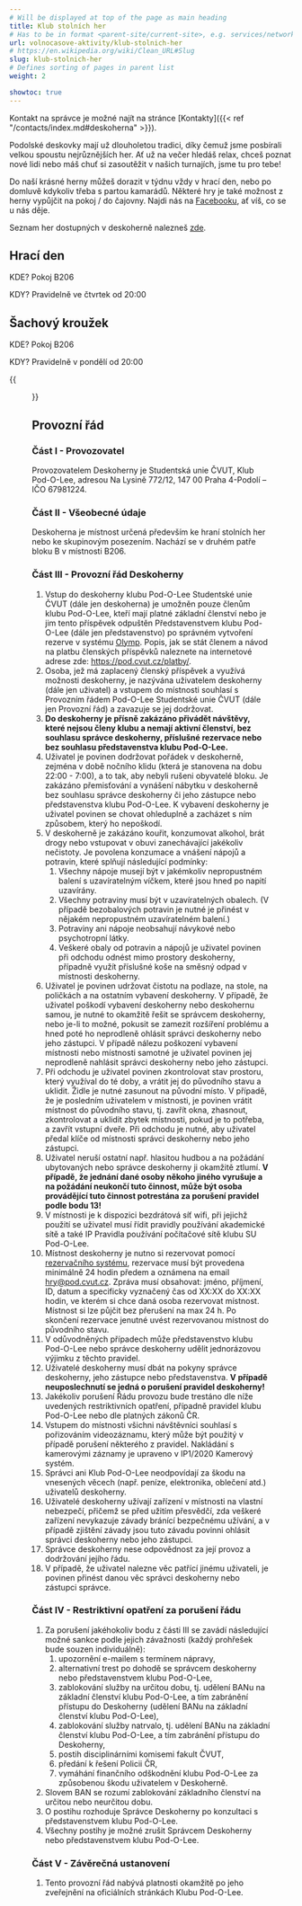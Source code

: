 ```yaml
---
# Will be displayed at top of the page as main heading
title: Klub stolních her
# Has to be in format <parent-site/current-site>, e.g. services/network (notice missing slash at the beginning)
url: volnocasove-aktivity/klub-stolnich-her
# https://en.wikipedia.org/wiki/Clean_URL#Slug
slug: klub-stolnich-her
# Defines sorting of pages in parent list
weight: 2

showtoc: true
---
```


Kontakt na správce je možné najít na stránce [Kontakty]({{< ref "/contacts/index.md#deskoherna" >}}).

Podolské deskovky mají už dlouholetou tradici, díky čemuž jsme posbírali velkou spoustu nejrůznějších her. Ať už na večer hledáš relax, chceš poznat nové lidi nebo máš chuť si zasoutěžit v našich turnajích, jsme tu pro tebe!

Do naší krásné herny můžeš dorazit v týdnu vždy v hrací den, nebo po domluvě kdykoliv třeba s partou kamarádů. Některé hry je také možnost z herny vypůjčit na pokoj / do čajovny. Najdi nás na [Facebooku](https://www.facebook.com/groups/hrypodolee), ať víš, co se u nás děje.

Seznam her dostupných v deskoherně nalezneš [zde](https://docs.google.com/spreadsheets/d/1Ocg36A2OPQALA3ums7OLA13KTKw1npZr3auANkEogjc/edit?usp=sharing).

## Hrací den

KDE? Pokoj B206

KDY? Pravidelně ve čtvrtek od 20:00

## Šachový kroužek

KDE? Pokoj B206

KDY? Pravidelně v pondělí od 20:00

{{<figure src="images/freetime-activities/board-games-club/main.jpg" alt="Board games club" imgop="rt_fit">}}

## Provozní řád

### Část I - Provozovatel

Provozovatelem Deskoherny je Studentská unie ČVUT, Klub Pod-O-Lee, adresou Na Lysině 772/12, 147 00 Praha 4-Podolí – IČO 67981224. 

### Část II - Všeobecné údaje

Deskoherna je místnost určená především ke hraní stolních her nebo ke skupinovým posezením. Nachází se v druhém patře bloku B v místnosti B206.

### Část III - Provozní řád Deskoherny

1. Vstup do deskoherny klubu Pod-O-Lee Studentské unie ČVUT (dále jen deskoherna) je umožněn pouze členům klubu Pod-O-Lee, kteří mají platné základní členství nebo je jim tento příspěvek odpuštěn Představenstvem klubu Pod-O-Lee (dále jen představenstvo) po správném vytvoření rezerve v systému [Olymp](https://olymp.pod.cvut.cz). Popis, jak se stát členem a návod na platbu členských příspěvků naleznete na internetové adrese zde: <https://pod.cvut.cz/platby/>. 
2. Osoba, jež má zaplacený členský příspěvek a využívá možnosti deskoherny, je nazývána uživatelem deskoherny (dále jen uživatel) a vstupem do místnosti souhlasí s Provozním řádem Pod-O-Lee Studentské unie ČVUT (dále jen Provozní řád) a zavazuje se jej dodržovat. 
3. **Do deskoherny je přísně zakázáno přivádět návštěvy, které nejsou členy klubu a nemají aktivní členství, bez souhlasu správce deskoherny, příslušné rezervace nebo bez souhlasu představenstva klubu Pod-O-Lee.**
4. Uživatel je povinen dodržovat pořádek v deskoherně, zejména v době nočního klidu (která je stanovena na dobu 22:00 - 7:00), a to tak, aby nebyli rušeni obyvatelé bloku. Je zakázáno přemisťování a vynášení nábytku v deskoherně bez souhlasu správce deskoherny či jeho zástupce nebo představenstva klubu Pod-O-Lee. K vybavení deskoherny je uživatel povinen se chovat ohleduplně a zacházet s ním způsobem, který ho nepoškodí.
5. V deskoherně je zakázáno kouřit, konzumovat alkohol, brát drogy nebo vstupovat v obuvi zanechávající jakékoliv nečistoty. Je povolena konzumace a vnášení nápojů a potravin, které splňují následující podmínky: 
    1. Všechny nápoje musejí být v jakémkoliv nepropustném balení s uzavíratelným víčkem, které jsou hned po napití uzavírány. 
    2. Všechny potraviny musí být v uzavíratelných obalech. (V případě bezobalových potravin je nutné je přinést v nějakém nepropustném uzavíratelném balení.)
    3. Potraviny ani nápoje neobsahují návykové nebo psychotropní látky. 
    4. Veškeré obaly od potravin a nápojů je uživatel povinen při odchodu odnést mimo prostory deskoherny, případně využít příslušné koše na směsný odpad v místnosti deskoherny. 
6. Uživatel je povinen udržovat čistotu na podlaze, na stole, na poličkách a na ostatním vybavení deskoherny. V případě, že uživatel poškodí vybavení deskoherny nebo deskohernu samou, je nutné to okamžitě řešit se správcem deskoherny, nebo je-li to možné, pokusit se zamezit rozšíření problému a hned poté ho neprodleně ohlásit správci deskoherny nebo jeho zástupci. V případě nálezu poškození vybavení místnosti nebo místnosti samotné je uživatel povinen jej neprodleně nahlásit správci deskoherny nebo jeho zástupci.
7. Při odchodu je uživatel povinen zkontrolovat stav prostoru, který využíval do té doby, a vrátit jej do původního stavu a uklidit. Židle je nutné zasunout na původní místo. V případě, že je posledním uživatelem v místnosti, je povinen vrátit místnost do původního stavu, tj. zavřít okna, zhasnout, zkontrolovat a uklidit zbytek místnosti, pokud je to potřeba, a zavřít vstupní dveře. Při odchodu je nutné, aby uživatel předal klíče od místnosti správci deskoherny nebo jeho zástupci.  
8. Uživatel neruší ostatní např. hlasitou hudbou a na požádání ubytovaných nebo správce deskoherny ji okamžitě ztlumí. **V případě, že jednání dané osoby někoho jiného vyrušuje a na požádání neukončí tuto činnost, může být osoba provádějící tuto činnost potrestána za porušení pravidel podle bodu 13!**
9. V místnosti je k dispozici bezdrátová síť wifi, při jejichž použití se uživatel musí řídit pravidly používání akademické sítě a také IP Pravidla používání počítačové sítě klubu SU Pod-O-Lee.
10. Místnost deskoherny je nutno si rezervovat pomocí [rezervačního systému](https://olymp.pod.cvut.cz), rezervace musí být provedena minimálně 24 hodin předem a oznámena na email hry@pod.cvut.cz. Zpráva musí obsahovat: jméno, příjmení, ID, datum a specificky vyznačený čas od XX:XX do XX:XX hodin, ve kterém si chce daná osoba rezervovat místnost. Místnost si lze půjčit bez přerušení na max 24 h. Po skončení rezervace jenutné uvést rezervovanou místnost do původního stavu. 
11. V odůvodněných případech může představenstvo klubu Pod-O-Lee nebo správce deskoherny udělit jednorázovou výjimku z těchto pravidel.
12. Uživatelé deskoherny musí dbát na pokyny správce deskoherny, jeho zástupce nebo představenstva. **V případě neuposlechnutí se jedná o porušení pravidel deskoherny!**
13. Jakékoliv porušení Řádu provozu bude trestáno dle níže uvedených restriktivních opatření, případně pravidel klubu Pod-O-Lee nebo dle platných zákonů ČR.
14. Vstupem do místnosti všichni návštěvníci souhlasí s pořizováním videozáznamu, který může být použitý v případě porušení některého z pravidel. Nakládání s kamerovými záznamy je upraveno v IP1/2020 Kamerový systém.
15. Správci ani Klub Pod-O-Lee neodpovídají za škodu na vnesených věcech (např. peníze, elektronika, oblečení atd.) uživatelů deskoherny.
16. Uživatelé deskoherny užívají zařízení v místnosti na vlastní nebezpečí, přičemž se před užitím přesvědčí, zda veškeré zařízení nevykazuje závady bránící bezpečnému užívání, a v případě zjištění závady jsou tuto závadu povinni ohlásit správci deskoherny nebo jeho zástupci.
17. Správce deskoherny nese odpovědnost za její provoz a dodržování jejího řádu.
18. V případě, že uživatel nalezne věc patřící jinému uživateli, je povinen přinést danou věc správci deskoherny nebo zástupci správce.

### Část IV - Restriktivní opatření za porušení řádu

1. Za porušení jakéhokoliv bodu z části III se zavádí následující možné sankce podle jejich závažnosti (každý prohřešek bude souzen individuálně):
    1. upozornění e-mailem s termínem nápravy,
    2. alternativní trest po dohodě se správcem deskoherny nebo představenstvem klubu Pod-O-Lee,
    3. zablokování služby na určitou dobu, tj. udělení BANu na základní členství klubu Pod-O-Lee, a tím zabránění přístupu do Deskoherny (udělení BANu na základní členství klubu Pod-O-Lee),
    4. zablokování služby natrvalo, tj. udělení BANu na základní členství klubu Pod-O-Lee, a tím zabránění přístupu do Deskoherny,
    5. postih disciplinárními komisemi fakult ČVUT,
    6. předání k řešení Policii ČR,
    7. vymáhání finančního odškodnění klubu Pod-O-Lee za způsobenou škodu uživatelem v Deskoherně.
2. Slovem BAN se rozumí zablokování základního členství na určitou nebo neurčitou dobu.
3. O postihu rozhoduje Správce Deskoherny po konzultaci s představenstvem klubu Pod-O-Lee.
4. Všechny postihy je možné zrušit Správcem Deskoherny nebo představenstvem klubu Pod-O-Lee.

### Část V - Závěrečná ustanovení
1. Tento provozní řád nabývá platnosti okamžitě po jeho zveřejnění na oficiálních stránkách Klubu Pod-O-Lee.
